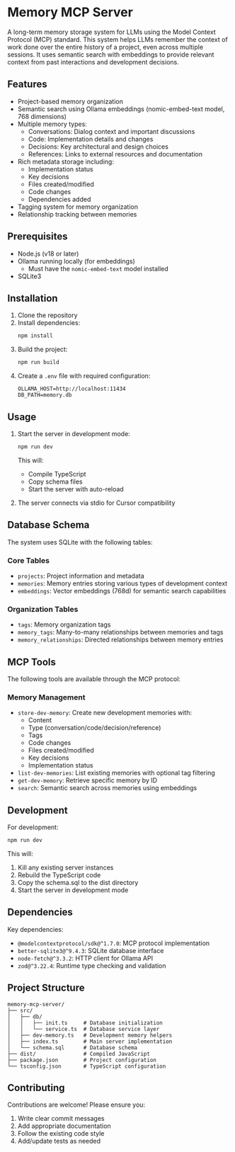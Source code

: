 # Memory MCP Server

A long-term memory storage system for LLMs using the Model Context Protocol (MCP) standard. This system helps LLMs remember the context of work done over the entire history of a project, even across multiple sessions. It uses semantic search with embeddings to provide relevant context from past interactions and development decisions.

## Features

- Project-based memory organization
- Semantic search using Ollama embeddings (nomic-embed-text model, 768 dimensions)
- Multiple memory types:
  - Conversations: Dialog context and important discussions
  - Code: Implementation details and changes
  - Decisions: Key architectural and design choices
  - References: Links to external resources and documentation
- Rich metadata storage including:
  - Implementation status
  - Key decisions
  - Files created/modified
  - Code changes
  - Dependencies added
- Tagging system for memory organization
- Relationship tracking between memories

## Prerequisites

- Node.js (v18 or later)
- Ollama running locally (for embeddings)
  - Must have the `nomic-embed-text` model installed
- SQLite3

## Installation

1. Clone the repository
2. Install dependencies:
   ```bash
   npm install
   ```
3. Build the project:
   ```bash
   npm run build
   ```
4. Create a `.env` file with required configuration:
   ```
   OLLAMA_HOST=http://localhost:11434
   DB_PATH=memory.db
   ```

## Usage

1. Start the server in development mode:
   ```bash
   npm run dev
   ```
   This will:
   - Compile TypeScript
   - Copy schema files
   - Start the server with auto-reload

2. The server connects via stdio for Cursor compatibility

## Database Schema

The system uses SQLite with the following tables:

### Core Tables
- `projects`: Project information and metadata
- `memories`: Memory entries storing various types of development context
- `embeddings`: Vector embeddings (768d) for semantic search capabilities

### Organization Tables
- `tags`: Memory organization tags
- `memory_tags`: Many-to-many relationships between memories and tags
- `memory_relationships`: Directed relationships between memory entries

## MCP Tools

The following tools are available through the MCP protocol:

### Memory Management
- `store-dev-memory`: Create new development memories with:
  - Content
  - Type (conversation/code/decision/reference)
  - Tags
  - Code changes
  - Files created/modified
  - Key decisions
  - Implementation status
- `list-dev-memories`: List existing memories with optional tag filtering
- `get-dev-memory`: Retrieve specific memory by ID
- `search`: Semantic search across memories using embeddings

## Development

For development:
```bash
npm run dev
```

This will:
1. Kill any existing server instances
2. Rebuild the TypeScript code
3. Copy the schema.sql to the dist directory
4. Start the server in development mode

## Dependencies

Key dependencies:
- `@modelcontextprotocol/sdk@^1.7.0`: MCP protocol implementation
- `better-sqlite3@^9.4.3`: SQLite database interface
- `node-fetch@^3.3.2`: HTTP client for Ollama API
- `zod@^3.22.4`: Runtime type checking and validation

## Project Structure

```
memory-mcp-server/
├── src/
│   ├── db/
│   │   ├── init.ts     # Database initialization
│   │   └── service.ts  # Database service layer
│   ├── dev-memory.ts   # Development memory helpers
│   ├── index.ts        # Main server implementation
│   └── schema.sql      # Database schema
├── dist/               # Compiled JavaScript
├── package.json        # Project configuration
└── tsconfig.json       # TypeScript configuration
```

## Contributing

Contributions are welcome! Please ensure you:
1. Write clear commit messages
2. Add appropriate documentation
3. Follow the existing code style
4. Add/update tests as needed 
